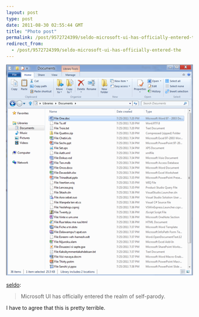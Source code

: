 ```yaml
---
layout: post
type: post
date: 2011-08-30 02:55:44 GMT
title: "Photo post"
permalink: /post/9572724399/seldo-microsoft-ui-has-officially-entered-the
redirect_from: 
  - /post/9572724399/seldo-microsoft-ui-has-officially-entered-the
---
```

![](/assets/images/tumblr_lqp8t4fUgg1qa9qvso1_r1_640.png)

<p><a href="http://seldo.tumblr.com/post/9549775746" class="tumblr_blog">seldo</a>:</p>
<blockquote>Microsoft UI has officially entered the realm of self-parody.</blockquote>
<p>I have to agree that this is pretty terrible.</p>